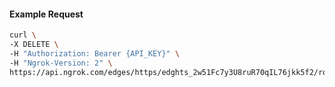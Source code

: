 <!-- Code generated for API Clients. DO NOT EDIT. -->

#### Example Request

```bash
curl \
-X DELETE \
-H "Authorization: Bearer {API_KEY}" \
-H "Ngrok-Version: 2" \
https://api.ngrok.com/edges/https/edghts_2w51Fc7y3U8ruR70qIL76jkk5f2/routes/edghtsrt_2w51FaTIdqq0eW6Oyht7YmbPaLS/request_headers
```
